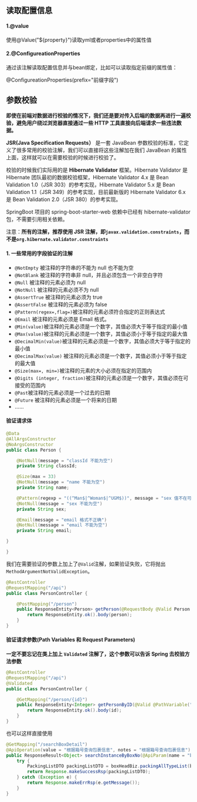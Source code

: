 ## 读取配置信息

#### 1.@value

使用@Value("${property}")读取yml或者properties中的属性值

#### 2.@ConfigureationProperties

通过该注解读取配置信息并与bean绑定，比如可以读取指定前缀的属性值：

@ConfigureationProperties(prefix="前缀字段")

## 参数校验

**即使在前端对数据进行校验的情况下，我们还是要对传入后端的数据再进行一遍校验，避免用户绕过浏览器直接通过一些 HTTP 工具直接向后端请求一些违法数据。**

**JSR(Java Specification Requests）** 是一套 JavaBean 参数校验的标准，它定义了很多常用的校验注解，我们可以直接将这些注解加在我们 JavaBean 的属性上面，这样就可以在需要校验的时候进行校验了。

校验的时候我们实际用的是 **Hibernate Validator** 框架。Hibernate Validator 是 Hibernate 团队最初的数据校验框架，Hibernate Validator 4.x 是 Bean Validation 1.0（JSR 303）的参考实现，Hibernate Validator 5.x 是 Bean Validation 1.1（JSR 349）的参考实现，目前最新版的 Hibernate Validator 6.x 是 Bean Validation 2.0（JSR 380）的参考实现。

SpringBoot 项目的 spring-boot-starter-web 依赖中已经有 hibernate-validator 包，不需要引用相关依赖。

注意：**所有的注解，推荐使用 JSR 注解，即`javax.validation.constraints`，而不是`org.hibernate.validator.constraints`**

#### 1. 一些常用的字段验证的注解

- `@NotEmpty` 被注释的字符串的不能为 null 也不能为空
- `@NotBlank` 被注释的字符串非 null，并且必须包含一个非空白字符
- `@Null` 被注释的元素必须为 null
- `@NotNull` 被注释的元素必须不为 null
- `@AssertTrue` 被注释的元素必须为 true
- `@AssertFalse` 被注释的元素必须为 false
- `@Pattern(regex=,flag=)`被注释的元素必须符合指定的正则表达式
- `@Email` 被注释的元素必须是 Email 格式。
- `@Min(value)`被注释的元素必须是一个数字，其值必须大于等于指定的最小值
- `@Max(value)`被注释的元素必须是一个数字，其值必须小于等于指定的最大值
- `@DecimalMin(value)`被注释的元素必须是一个数字，其值必须大于等于指定的最小值
- `@DecimalMax(value)` 被注释的元素必须是一个数字，其值必须小于等于指定的最大值
- `@Size(max=, min=)`被注释的元素的大小必须在指定的范围内
- `@Digits (integer, fraction)`被注释的元素必须是一个数字，其值必须在可接受的范围内
- `@Past`被注释的元素必须是一个过去的日期
- `@Future` 被注释的元素必须是一个将来的日期
- ......

#### 验证请求体

~~~java
@Data
@AllArgsConstructor
@NoArgsConstructor
public class Person {

    @NotNull(message = "classId 不能为空")
    private String classId;

    @Size(max = 33)
    @NotNull(message = "name 不能为空")
    private String name;

    @Pattern(regexp = "((^Man$|^Woman$|^UGM$))", message = "sex 值不在可选范围")
    @NotNull(message = "sex 不能为空")
    private String sex;

    @Email(message = "email 格式不正确")
    @NotNull(message = "email 不能为空")
    private String email;

}
~~~

```kotlin
}
```

我们在需要验证的参数上加上了`@Valid`注解，如果验证失败，它将抛出`MethodArgumentNotValidException`。

~~~java
@RestController
@RequestMapping("/api")
public class PersonController {

    @PostMapping("/person")
    public ResponseEntity<Person> getPerson(@RequestBody @Valid Person person) {
        return ResponseEntity.ok().body(person);
    }
}
~~~

#### 验证请求参数(Path Variables 和 Request Parameters)

**一定不要忘记在类上加上 `Validated` 注解了，这个参数可以告诉 Spring 去校验方法参数**

~~~java
@RestController
@RequestMapping("/api")
@Validated
public class PersonController {

    @GetMapping("/person/{id}")
    public ResponseEntity<Integer> getPersonByID(@Valid @PathVariable("id") @Max(value = 5,message = "超过 id 的范围了") Integer id) {
        return ResponseEntity.ok().body(id);
    }
}
~~~

也可以这样直接使用

~~~java
@GetMapping("/searchBoxDetail")
@ApiOperation(value = "根据箱号查询包裹信息", notes = "根据箱号查询包裹信息")
public ResponseResult<Object> searchInstanceByBoxNo(@ApiParam(name = "boxNo", value = "箱号") @NotNull(message = "箱号不能为空") @RequestParam String boxNo, @ApiParam(name = "type", value = "类型") @NotNull(message = "类型不能为空") @RequestParam String type, @ApiParam(name = "detailType", value = "类型明细") String detailType) throws BizException {
    try {
        PackingListDTO packingListDTO = boxHeadBiz.packingAllTypeList(boxNo, type, detailType);
        return Response.makeSuccessRsp(packingListDTO);
    } catch (Exception e) {
        return Response.makeErrRsp(e.getMessage());
    }
}
~~~





